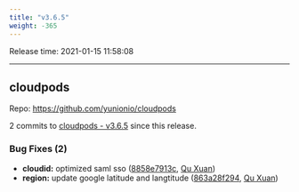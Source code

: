 ```yaml
---
title: "v3.6.5"
weight: -365
---
```


Release time: 2021-01-15 11:58:08

---
## cloudpods

Repo: https://github.com/yunionio/cloudpods

2 commits to [cloudpods - v3.6.5] since this release.

### Bug Fixes (2)
- **cloudid:** optimized saml sso ([8858e7913c](https://github.com/yunionio/cloudpods/commit/8858e7913c469623b47cc6b2f7c0e28682798f53), [Qu Xuan](mailto:quxuan@yunionyun.com))
- **region:** update google latitude and langtitude ([863a28f294](https://github.com/yunionio/cloudpods/commit/863a28f2949556d08d2b3e6fbeb25e636ef2b277), [Qu Xuan](mailto:quxuan@yunionyun.com))

[cloudpods - v3.6.5]: https://github.com/yunionio/cloudpods/compare/v3.6.4...v3.6.5
